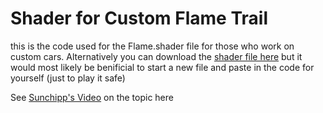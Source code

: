 # Shader for Custom Flame Trail

this is the code used for the Flame.shader file for those who work on custom cars.
Alternatively you can download the [shader file here](https://jumpshare.com/share/vJpP6HUon0aPd2EqlYpg)
but it would most likely be benificial to start a new file and paste in the
code for yourself (just to play it safe)


See [Sunchipp's Video](https://youtu.be/CKXdJNv7zUY?si=g4OFG2TX2t4KKuvj) on the topic here
